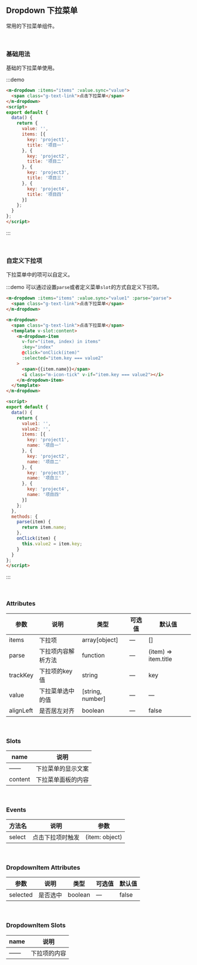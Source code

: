 ## Dropdown 下拉菜单

常用的下拉菜单组件。

<br />

### 基础用法

基础的下拉菜单使用。

:::demo
```html
<m-dropdown :items="items" :value.sync="value">
  <span class="g-text-link">点击下拉菜单</span>
</m-dropdown>
<script>
export default {
  data() {
    return {
      value: '',
      items: [{
        key: 'project1',
        title: '项目一'
      }, {
        key: 'project2',
        title: '项目二'
      }, {
        key: 'project3',
        title: '项目三'
      }, {
        key: 'project4',
        title: '项目四'
      }]
    };
  }
};
</script>
```
:::

<br />

### 自定义下拉项

下拉菜单中的项可以自定义。

:::demo 可以通过设置`parse`或者定义菜单`slot`的方式自定义下拉项。 
```html
<m-dropdown :items="items" :value.sync="value1" :parse="parse">
  <span class="g-text-link">点击下拉菜单</span>
</m-dropdown>

<m-dropdown>
  <span class="g-text-link">点击下拉菜单</span>
  <template v-slot:content>
    <m-dropdown-item
      v-for="(item, index) in items"
      :key="index"
      @click="onClick(item)"
      :selected="item.key === value2"
    >
      <span>{{item.name}}</span>
      <i class="m-icon-tick" v-if="item.key === value2"></i>
    </m-dropdown-item>
  </template>
</m-dropdown>

<script>
export default {
  data() {
    return {
      value1: '',
      value2: '',
      items: [{
        key: 'project1',
        name: '项目一'
      }, {
        key: 'project2',
        name: '项目二'
      }, {
        key: 'project3',
        name: '项目三'
      }, {
        key: 'project4',
        name: '项目四'
      }]
    };
  },
  methods: {
    parse(item) {
      return item.name;
    },
    onClick(item) {
      this.value2 = item.key;
    }
  }
};
</script>
```
:::

<br />

### Attributes
| 参数      | 说明    | 类型      | 可选值       | 默认值   |
|---------- |-------- |---------- |-------------  |-------- |
| items     | 下拉项   | array[object]    | — |     []    |
| parse  | 下拉项内容解析方法    | function   | —   | (item) => item.title   |
| trackKey  | 下拉项的key值 | string   |  —  |  key  |
| value | 下拉菜单选中的值 | [string, number] | — | — |
| alignLeft | 是否居左对齐 | boolean | — | false |

<br />

### Slots
| name    | 说明       |
| -------- | ------------ |
| —— | 下拉菜单的显示文案 |
| content | 下拉菜单面板的内容 |

<br />

### Events
| 方法名 | 说明 | 参数 |
| ------ | ------- | ------- |
| select | 点击下拉项时触发 | (item: object) |

<br />

### DropdownItem Attributes
| 参数      | 说明    | 类型      | 可选值       | 默认值   |
|---------- |-------- |---------- |-------------  |-------- |
| selected     | 是否选中   | boolean    | — |     false    |

<br />

### DropdownItem Slots
| name    | 说明       |
| -------- | ------------ |
| —— | 下拉项的内容 |